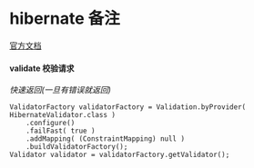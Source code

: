 # hibernate 备注
[官方文档](https://docs.jboss.org/hibernate/stable/validator/reference/en-US/html_single/#preface)
#### validate 校验请求
*快速返回(一旦有错误就返回)*

    ValidatorFactory validatorFactory = Validation.byProvider( HibernateValidator.class )
        .configure()
        .failFast( true )
        .addMapping( (ConstraintMapping) null )
        .buildValidatorFactory();
    Validator validator = validatorFactory.getValidator();
